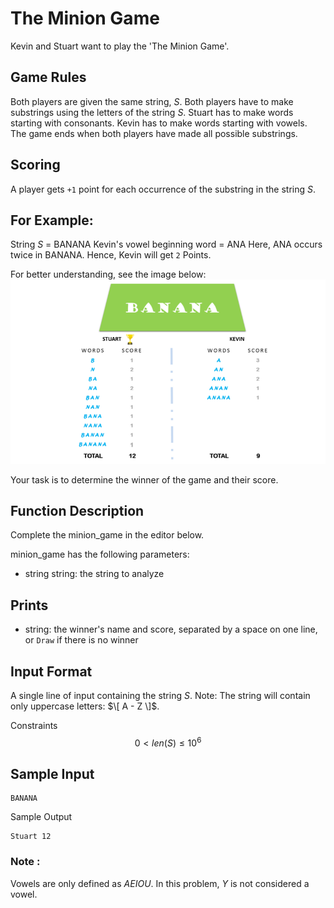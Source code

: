 # The Minion Game
Kevin and Stuart want to play the 'The Minion Game'.

## Game Rules

Both players are given the same string, $S$.
Both players have to make substrings using the letters of the string $S$.
Stuart has to make words starting with consonants.
Kevin has to make words starting with vowels.
The game ends when both players have made all possible substrings.

## Scoring
A player gets `+1` point for each occurrence of the substring in the string $S$.

## For Example:
String $S$ = BANANA
Kevin's vowel beginning word = ANA
Here, ANA occurs twice in BANANA. Hence, Kevin will get `2` Points.

For better understanding, see the image below:
![](example.png)

Your task is to determine the winner of the game and their score.

## Function Description
Complete the minion_game in the editor below.

minion_game has the following parameters:

* string string: the string to analyze

## Prints
* string: the winner's name and score, separated by a space on one line, or `Draw` if there is no winner

## Input Format

A single line of input containing the string $S$.
Note: The string  will contain only uppercase letters: $\[ A - Z \]$.

Constraints
$$ 0 < len(S) \le 10^6$$


## Sample Input

```
BANANA
```

Sample Output

```
Stuart 12
```

### Note :
Vowels are only defined as $AEIOU$. In this problem, $Y$ is not considered a vowel.